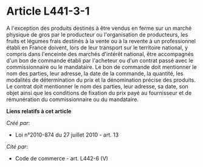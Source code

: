 # Article L441-3-1

A l'exception des produits destinés à être vendus en ferme sur un marché physique de gros par le producteur ou l'organisation
de producteurs, les fruits et légumes frais destinés à la vente ou à la revente à un professionnel établi en France doivent,
lors de leur transport sur le territoire national, y compris dans l'enceinte des marchés d'intérêt national, être accompagnés
d'un bon de commande établi par l'acheteur ou d'un contrat passé avec le commissionnaire ou le mandataire. Le bon de commande
doit mentionner le nom des parties, leur adresse, la date de la commande, la quantité, les modalités de détermination du prix
et la dénomination précise des produits. Le contrat doit mentionner le nom des parties, leur adresse, sa date, son objet
ainsi que les conditions de fixation du prix payé au fournisseur et de rémunération du commissionnaire ou du mandataire.

**Liens relatifs à cet article**

_Créé par_:

  - Loi n°2010-874 du 27 juillet 2010 - art. 13

_Cité par_:

  - Code de commerce - art. L442-6 (V)
